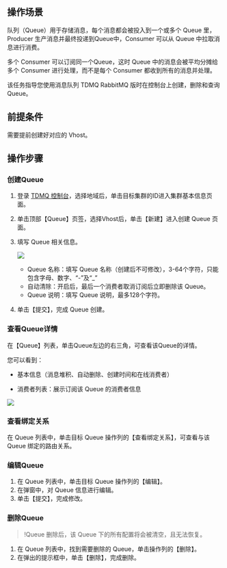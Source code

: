## 操作场景
队列（Queue）用于存储消息，每个消息都会被投入到一个或多个 Queue 里，Producer 生产消息并最终投递到Queue中，Consumer 可以从 Queue 中拉取消息进行消费。

多个 Consumer 可以订阅同一个Queue，这时 Queue 中的消息会被平均分摊给多个 Consumer 进行处理，而不是每个 Consumer 都收到所有的消息并处理。

该任务指导您使用消息队列 TDMQ RabbitMQ 版时在控制台上创建，删除和查询 Queue。

## 前提条件

需要提前创建好对应的 Vhost。

## 操作步骤

### 创建Queue

1. 登录 [TDMQ 控制台](https://console.cloud.tencent.com/tdmq)，选择地域后，单击目标集群的ID进入集群基本信息页面。
2. 单击顶部【Queue】页签，选择Vhost后，单击【新建】进入创建 Queue 页面。

3. 填写 Queue 相关信息。

   ![](https://main.qcloudimg.com/raw/dfabbd7014042b368168621ff6ebd10e.png)

   - Queue 名称：填写 Queue 名称（创建后不可修改），3-64个字符，只能包含字母、数字、“-”及“_”
   - 自动清除：开启后，最后一个消费者取消订阅后立即删除该 Queue。
   - Queue 说明：填写 Queue 说明，最多128个字符。

4. 单击【提交】，完成 Queue 创建。

### 查看Queue详情

在【Queue】列表，单击Queue左边的右三角，可查看该Queue的详情。

您可以看到：

- 基本信息（消息堆积、自动删除、创建时间和在线消费者）

- 消费者列表：展示订阅该 Queue 的消费者信息


![](https://main.qcloudimg.com/raw/a7d78cc58efadfb614b890cc33d08632.png)

### 查看绑定关系

在 Queue 列表中，单击目标 Queue 操作列的【查看绑定关系】，可查看与该 Queue 绑定的路由关系。

### 编辑Queue

1. 在 Queue 列表中，单击目标 Queue 操作列的【编辑】。
2. 在弹窗中，对 Queue 信息进行编辑。
3. 单击【提交】，完成修改。

### 删除Queue
>!Queue 删除后，该 Queue 下的所有配置将会被清空，且无法恢复。

1. 在 Queue 列表中，找到需要删除的 Queue，单击操作列的【删除】。
2. 在弹出的提示框中，单击【删除】，完成删除。


